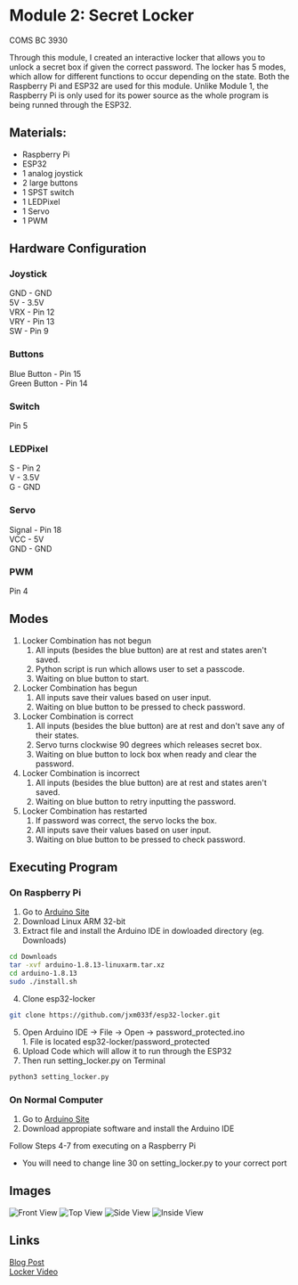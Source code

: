 # Module 2: Secret Locker
COMS BC 3930

Through this module, I created an interactive locker that allows you to unlock a secret box if given the correct password. The locker has 5 modes, which allow for different functions to occur depending on the state. Both the Raspberry Pi and ESP32 are used for this module. Unlike Module 1, the Raspberry Pi is only used for its power source as the whole program is being runned through the ESP32.

## Materials:
- Raspberry Pi
- ESP32
- 1 analog joystick
- 2 large buttons
- 1 SPST switch
- 1 LEDPixel
- 1 Servo
- 1 PWM

## Hardware Configuration
### Joystick
GND - GND <br />
5V  - 3.5V <br />
VRX - Pin 12 <br />
VRY - Pin 13 <br />
SW  - Pin 9 <br />

### Buttons
Blue Button  - Pin 15 <br />
Green Button - Pin 14 <br />

### Switch
Pin 5

### LEDPixel
S - Pin 2 <br />
V - 3.5V <br />
G - GND <br />

### Servo
Signal - Pin 18 <br />
VCC    - 5V <br />
GND    - GND <br />

### PWM
Pin 4

## Modes
1. Locker Combination has not begun
    1. All inputs (besides the blue button) are at rest and states aren't saved.
    2. Python script is run which allows user to set a passcode.
    3. Waiting on blue button to start.
2. Locker Combination has begun
    1. All inputs save their values based on user input.
    2. Waiting on blue button to be pressed to check password.
3. Locker Combination is correct
    1. All inputs (besides the blue button) are at rest and don't save any of their states.
    2. Servo turns clockwise 90 degrees which releases secret box.
    3. Waiting on blue button to lock box when ready and clear the password.
4. Locker Combination is incorrect
    1. All inputs (besides the blue button) are at rest and states aren't saved.
    2. Waiting on blue button to retry inputting the password.
5. Locker Combination has restarted
    1. If password was correct, the servo locks the box.
    2. All inputs save their values based on user input.
    3. Waiting on blue button to be pressed to check password.

## Executing Program
### On Raspberry Pi
1. Go to [Arduino Site](https://www.arduino.cc/en/software)
2. Download Linux ARM 32-bit
3. Extract file and install the Arduino IDE in dowloaded directory (eg. Downloads)
```bash
cd Downloads
tar -xvf arduino-1.8.13-linuxarm.tar.xz
cd arduino-1.8.13
sudo ./install.sh
```
4. Clone esp32-locker
```bash
git clone https://github.com/jxm033f/esp32-locker.git
```
5. Open Arduino IDE -> File -> Open -> password_protected.ino <br />
        1. File is located esp32-locker/password_protected
6. Upload Code which will allow it to run through the ESP32
7. Then run setting_locker.py on Terminal
```bash
python3 setting_locker.py
```

### On Normal Computer
1. Go to [Arduino Site](https://www.arduino.cc/en/software)
2. Download appropiate software and install the Arduino IDE

Follow Steps 4-7 from executing on a Raspberry Pi
* You will need to change line 30 on setting_locker.py to your correct port

## Images
![Front View](https://user-images.githubusercontent.com/11239829/109461118-b2fe6480-7a2f-11eb-962d-6110937e424b.jpg)
![Top View](https://user-images.githubusercontent.com/11239829/109461141-bb569f80-7a2f-11eb-9156-28cfd674450a.jpg)
![Side View](https://user-images.githubusercontent.com/11239829/109461128-b7c31880-7a2f-11eb-9d9b-35b5b2e10c72.jpg)
![Inside View](https://user-images.githubusercontent.com/11239829/109461123-b560be80-7a2f-11eb-8e0b-67ce48e2a3a6.jpg)

## Links
[Blog Post](http://edblogs.columbia.edu/comsx3930-001-2021-1/2021/03/01/module-2-secret-locker/) <br />
[Locker Video](https://youtu.be/M6yTO8w6JTk) <br />
